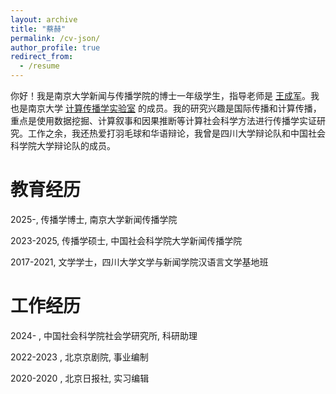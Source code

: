 ```yaml
---
layout: archive
title: "蔡赫"
permalink: /cv-json/
author_profile: true
redirect_from:
  - /resume
---
```



你好！我是南京大学新闻与传播学院的博士一年级学生，指导老师是 [王成军](https://chengjunwang.com/#about)。我也是南京大学 [计算传播学实验室](https://chengjun.github.io/socrateslab/) 的成员。我的研究兴趣是国际传播和计算传播，重点是使用数据挖掘、计算叙事和因果推断等计算社会科学方法进行传播学实证研究。工作之余，我还热爱打羽毛球和华语辩论，我曾是四川大学辩论队和中国社会科学院大学辩论队的成员。


教育经历
======
2025-, 传播学博士, 南京大学新闻传播学院

2023-2025, 传播学硕士, 中国社会科学院大学新闻传播学院

2017-2021, 文学学士，四川大学文学与新闻学院汉语言文学基地班

工作经历
======
2024- , 中国社会科学院社会学研究所, 科研助理

2022-2023 , 北京京剧院, 事业编制

2020-2020 , 北京日报社, 实习编辑
